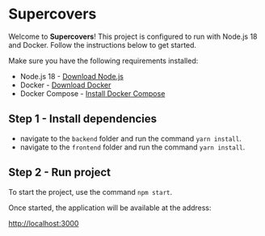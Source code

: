 # Supercovers

Welcome to **Supercovers**! This project is configured to run with Node.js 18 and Docker. Follow the instructions below to get started.

Make sure you have the following requirements installed:

- Node.js 18 - [Download Node.js](https://nodejs.org/)
- Docker - [Download Docker](https://www.docker.com/get-started)
- Docker Compose - [Install Docker Compose](https://docs.docker.com/compose/install/)

## Step 1 - Install dependencies

- navigate to the `backend` folder and run the command `yarn install`.
- navigate to the `frontend` folder and run the command `yarn install`.

## Step 2 - Run project

To start the project, use the command `npm start`.

Once started, the application will be available at the address:

[http://localhost:3000](http://localhost:3000)
